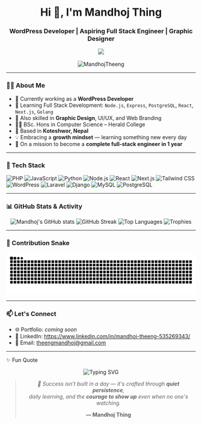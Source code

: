 <h1 align="center">Hi 👋, I'm Mandhoj Thing</h1>
<h3 align="center">WordPress Developer | Aspiring Full Stack Engineer | Graphic Designer</h3>

<p align="center">
  <img src="https://readme-typing-svg.herokuapp.com/?lines=Namaste!+I'm+Mandhoj+Thing;WordPress+Developer;Full+Stack+Learner;Creative+Thinker;&center=true&width=500&height=45&color=00FFCC&vCenter=true&size=22">
</p>

<p align="center">
  <img src="https://komarev.com/ghpvc/?username=MandhojTheeng&label=Profile%20Views&color=0e75b6&style=flat" alt="MandhojTheeng" />
</p>

---

### 🧑‍💻 About Me

- 🔭 Currently working as a **WordPress Developer**
- 🌱 Learning Full Stack Development: `Node.js`, `Express`, `PostgreSQL`, `React`, `Next.js`, `Golang`
- 🎨 Also skilled in **Graphic Design**, UI/UX, and Web Branding
- 👨‍🎓 BSc. Hons in Computer Science – Herald College
- 📍 Based in **Koteshwor, Nepal**
- 💡 Embracing a **growth mindset** — learning something new every day
- 🚀 On a mission to become a **complete full-stack engineer in 1 year**

---

### 🚀 Tech Stack

![PHP](https://img.shields.io/badge/PHP-777BB4?style=for-the-badge&logo=php&logoColor=white)
![JavaScript](https://img.shields.io/badge/JavaScript-F7DF1E?style=for-the-badge&logo=javascript&logoColor=black)
![Python](https://img.shields.io/badge/Python-3776AB?style=for-the-badge&logo=python&logoColor=white)
![Node.js](https://img.shields.io/badge/Node.js-339933?style=for-the-badge&logo=nodedotjs&logoColor=white)
![React](https://img.shields.io/badge/React-20232a?style=for-the-badge&logo=react&logoColor=61dafb)
![Next.js](https://img.shields.io/badge/Next.js-000?style=for-the-badge&logo=nextdotjs&logoColor=white)
![Tailwind CSS](https://img.shields.io/badge/Tailwind-06B6D4?style=for-the-badge&logo=tailwindcss&logoColor=white)
![WordPress](https://img.shields.io/badge/WordPress-21759B?style=for-the-badge&logo=wordpress&logoColor=white)
![Laravel](https://img.shields.io/badge/Laravel-F9322C?style=for-the-badge&logo=laravel&logoColor=white)
![Django](https://img.shields.io/badge/Django-092E20?style=for-the-badge&logo=django&logoColor=white)
![MySQL](https://img.shields.io/badge/MySQL-005C84?style=for-the-badge&logo=mysql&logoColor=white)
![PostgreSQL](https://img.shields.io/badge/PostgreSQL-336791?style=for-the-badge&logo=postgresql&logoColor=white)

---

### 📊 GitHub Stats & Activity

<div align="center">

  <img src="https://github-readme-stats.vercel.app/api?username=MandhojTheeng&show_icons=true&include_all_commits=true&count_private=true&theme=radical&border_radius=20&hide_border=true" width="48%" alt="Mandhoj's GitHub stats" />

  <img src="https://streak-stats.demolab.com?user=MandhojTheeng&theme=radical&border_radius=20&hide_border=true" width="48%" alt="GitHub Streak" />

  <img src="https://github-readme-stats.vercel.app/api/top-langs/?username=MandhojTheeng&layout=donut&langs_count=6&theme=radical&border_radius=20&hide_border=true" width="48%" alt="Top Languages" />

  <img src="https://github-profile-trophy.vercel.app/?username=MandhojTheeng&theme=dracula&margin-w=15&no-bg=true&no-frame=true" width="90%" alt="Trophies" />

</div>

---

### 🐍 Contribution Snake

<p align="center">
  <img src="https://raw.githubusercontent.com/MandhojTheeng/MandhojTheeng/output/github-contribution-grid-snake.svg" alt="snake animation" />
</p>

---



### 📫 Let's Connect

- 🌐 Portfolio: *coming soon*
- 💼 LinkedIn: https://www.linkedin.com/in/mandhoj-theeng-535269343/
- 📧 Email: theengmandhoj@gmail.com

---

✨ Fun Quote
<div align="center"> <img src="https://readme-typing-svg.herokuapp.com/?lines=Consistency+%3E+Intensity;Small+steps+lead+to+great+destinations;&center=true&width=500&height=45&color=0FF9C0&vCenter=true&size=22" alt="Typing SVG" /> <br/> <blockquote> <p><em> 🌱 Success isn’t built in a day — it's crafted through <strong>quiet persistence</strong>,<br/> daily learning, and the <strong>courage to show up</strong> even when no one's watching. </em></p> <p><strong>— Mandhoj Thing</strong></p> </blockquote> </div>
